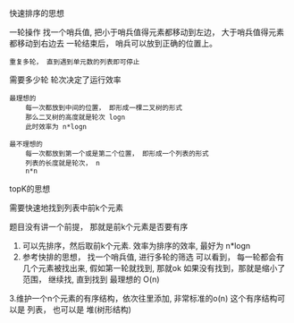 快速排序的思想

一轮操作
    找一个哨兵值, 把小于哨兵值得元素都移动到左边， 大于哨兵值得元素都移动到右边去
    一轮结束后， 哨兵可以放到正确的位置上。

    重复多轮， 直到遇到单元数的列表即可停止

需要多少轮
    轮次决定了运行效率

    最理想的
        每一次都放到中间的位置， 即形成一棵二叉树的形式
        那么二叉树的高度就是轮次 logn
        此时效率为 n*logn

    最不理想的
        每一次都放到第一个或是第二个位置， 即形成一个列表的形式
        列表的长度就是轮次， n
        n*n

topK的思想

需要快速地找到列表中前k个元素

题目没有讲一个前提， 那就是前k个元素是否要有序

1. 可以先排序，然后取前k个元素. 效率为排序的效率, 最好为 n*logn
2. 参考快排的思想， 找一个哨兵值, 进行多轮的筛选
    可以看到， 每一轮都会有几个元素被找出来, 假如第一轮就找到, 那就ok
    如果没有找到，那就是缩小了范围， 继续找, 直到找到
    最理想的 O(n)

3.维护一个n个元素的有序结构，依次往里添加, 非常标准的o(n)
    这个有序结构可以是 列表， 也可以是 堆(树形结构)
